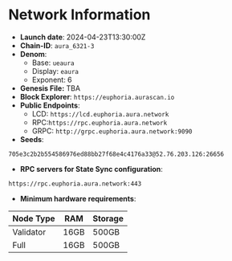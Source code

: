 # Network Information
- **Launch date**: 2024-04-23T13:30:00Z
- **Chain-ID**: `aura_6321-3`
- **Denom**:
    - Base: `ueaura`
    - Display: `eaura`
    - Exponent: 6
- **Genesis File:** TBA
- **Block Explorer**: `https://euphoria.aurascan.io`
- **Public Endpoints**:
  - LCD: `https://lcd.euphoria.aura.network`
  - RPC:`https://rpc.euphoria.aura.network`
  - GRPC: `http://grpc.euphoria.aura.network:9090`
- **Seeds**:
```
705e3c2b2b554586976ed88bb27f68e4c4176a33@52.76.203.126:26656
```
- **RPC servers for State Sync configuration**:
```
https://rpc.euphoria.aura.network:443
```
- **Minimum hardware requirements**:

| Node Type  | RAM  | Storage  | 
|------------|------|----------|
| Validator  | 16GB | 500GB    |
| Full       | 16GB  | 500GB    |  
